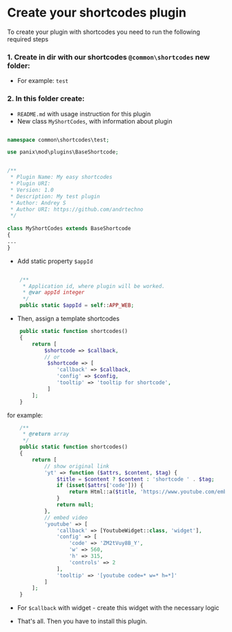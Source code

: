 # Create your shortcodes plugin

To create your plugin with shortcodes you need to run the following required steps

### 1. Create in dir with our shortcodes `@common\shortcodes` new folder:
* For example: `test`

### 2. In this folder create:
* `README.md` with usage instruction for this plugin
* New class `MyShortCodes`, with information about plugin

```php

namespace common\shortcodes\test;

use panix\mod\plugins\BaseShortcode;


/**
 * Plugin Name: My easy shortcodes
 * Plugin URI:
 * Version: 1.0
 * Description: My test plugin
 * Author: Andrey S
 * Author URI: https://github.com/andrtechno
 */
 
class MyShortCodes extends BaseShortcode
{
...
}

```

* Add static property `$appId`

```php

    /**
     * Application id, where plugin will be worked.
     * @var appId integer
     */
    public static $appId = self::APP_WEB;

```

* Then, assign a template shortcodes

```php
    public static function shortcodes()
    {
        return [
            $shortcode => $callback,
            // or
             $shortcode => [
                'callback' => $callback,
                'config' => $config,
                'tooltip' => 'tooltip for shortcode',
             ]
        ];
    }
```

for example:
```php
    /**
     * @return array
     */
    public static function shortcodes()
    {
        return [
            // show original link
            'yt' => function ($attrs, $content, $tag) {
                $title = $content ? $content : 'shortcode ' . $tag;
                if (isset($attrs['code'])) {
                    return Html::a($title, 'https://www.youtube.com/embed/' . $attrs['code'], ['target' => '_blank']);
                }
                return null;
            },
            // embed video
            'youtube' => [
                'callback' => [YoutubeWidget::class, 'widget'],
                'config' => [
                    'code' => 'ZM2tVuy8B_Y',
                    'w' => 560,
                    'h' => 315,
                    'controls' => 2
                ],
                'tooltip' => '[youtube code=* w=* h=*]'
            ]
        ];
    }
```

* For `$callback` with widget - create this widget with the necessary logic

* That's all. Then you have to install this plugin.
